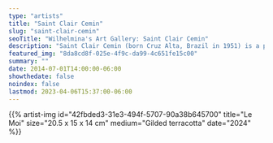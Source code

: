 ```yaml
---
type: "artists"
title: "Saint Clair Cemin"
slug: "saint-clair-cemin"
seoTitle: "Wilhelmina's Art Gallery: Saint Clair Cemin"
description: "Saint Clair Cemin (born Cruz Alta, Brazil in 1951) is a postmodern sculptor, professor, writer and film producer (610FILM). He lives and works in Woodbury, Connecticut and in Hydra, Greece. His work encompasses multiple styles, approaches, and materials, from neo-surrealism to furniture to toys in popular culture to the history of sculpture. Cemin became interested in sculpting as a teenager. Once interested in philosophy and physics, he began to focus his attention on art, drawing and working on illustrations for magazines. Cemin earned his degree at École nationale supérieure des Beaux-Arts in Paris, France, from 1975-1978 where he learned printmaking for three years. He moved to New York City shortly after, where he worked in several fields, mostly with printmaking. From 1979 to 1983, Cemin went in a soul-searching mission, after seeing the exhibition of Joseph bueys at the Guggenheim. He finally began making sculpture in the summer of 1983. The artist's first exhibited sculpture was The Granny Ashtray, which has been described as an anti-modernist piece. Throughout the 1980s, Cemin became an integral part of NY's East Village art scene. Some of his works from this era are on permanent exhibition at important institutions such as the Museum of Contemporary Art in Los Angeles. After those formative years in NYC Cemin moved to Egypt and then Paris to pursue sculpture in different environments and with different mediums. After 2010 he returned to NY and continues to create sculptural works in his Brooklyn studio. In 2012 Saint Clair Cemin had a public exhibition of works along Broadway in Manhattan. Of the several works exhibited on Broadway, one, <q>Vortex</q> at the corner of 57th street and Broadway, stood some 40 feet tall. In 2005, Richard Milazzo's book on Saint Clair Cemin titled <q>Saint Clair Cemin: Sculptor from Cruz Alta</q> was published by Sikkema Jenkins & Co. A book of Saint Clair Cemin's art writings have been published by Edgewise Press titled Fragments of a Mind: Stories and Comments on Art 1987-2004. In 1990 Saint Clair Cemins' first public sculpture was installed in the town of Reston, Virginia. Since then he has had large public monuments installed throughout the world, including <q>Open</q> in Schaumberg, Illinois, <q>Tree</q> in Bergen, Norway, <q>Spring</q> in Båstads Kommun, Sweden. The monument, <q>Supercuia</q> in Porto Alegre, Brazil and was completed in 2003. His public works also include <q>Fotini</q>, <q>Three Graces</q>, <q>Humanity</q>, <q>Yggdrasil</q>, and <q>Mercury Fountain</q>. His custom works are featured prominently throughout Musée de la Chasse et de la Nature. Saint Clair Cemins' latest monumental work is the marble boat <q>Psyche</q>. He received the Biennial Award from the Ueno Royal Museum and the Hakone Open-Air Museum in Japan in 1995. Saint Clair Cemin's work is included in the collections of the Whitney Museum of American Art, Fonds National d’Art Contemporain, Paris, France; Emily Fisher Landau Collection, Long Island City, NY; Rooseum, Stockholm, Sweden; Eli Broad Family Foundation, Los Angeles, CA; Museum of Contemporary Art, Los Angeles; and Inhotim, Minas Gerais, Brazil."
featured_img: "8da8cd8f-025e-4f9c-da99-4c651fe15c00"
summary: ""
date: 2014-07-01T14:00:00-06:00
showthedate: false
noindex: false
lastmod: 2023-04-06T15:37:00-06:00
---
```

{{% artist-img id="42fbded3-31e3-494f-5707-90a38b645700" title="Le Moi" size="20.5 x 15 x 14 cm" medium="Gilded terracotta" date="2024" %}}
